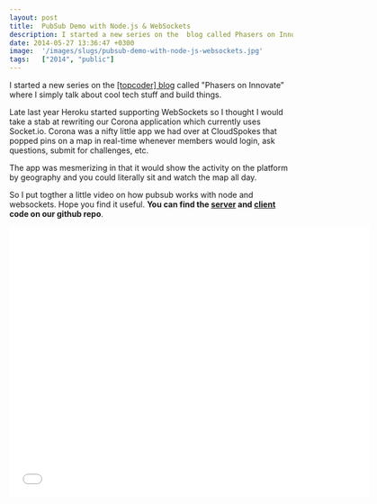 ```yaml
---
layout: post
title:  PubSub Demo with Node.js & WebSockets
description: I started a new series on the  blog called Phasers on Innovate where I simply talk about cool tech stuff and build things. Late last year Heroku started supporting WebSockets so I thought I would take a stab at rewriting our Corona application which currently uses Socket.io. Corona was a nifty little app we had over at CloudSpokes that popped pins on a map in real-time whenever members would login, ask questions, submit for challenges, etc. The app was mesmerizing in that it would show the activ
date: 2014-05-27 13:36:47 +0300
image:  '/images/slugs/pubsub-demo-with-node-js-websockets.jpg'
tags:   ["2014", "public"]
---
```

<p>I started a new series on the <a href="http://www.topcoder.com/category/phasers-on-innovate/">[topcoder] blog</a> called "Phasers on Innovate” where I simply talk about cool tech stuff and build things.</p>
<p>Late last year Heroku started supporting WebSockets so I thought I would take a stab at rewriting our Corona application which currently uses Socket.io. Corona was a nifty little app we had over at CloudSpokes that popped pins on a map in real-time whenever members would login, ask questions, submit for challenges, etc.</p>
<p>The app was mesmerizing in that it would show the activity on the platform by geography and you could literally sit and watch the map all day.</p>
<p>So I put togther a little video on how pubsub works with node and websockets. Hope you find it useful. <strong>You can find the <a href="https://github.com/cloudspokes/corona-server/blob/master/app.js">server</a> and <a href="https://github.com/cloudspokes/corona-server/blob/master/sample-client.js">client</a> code on our github repo</strong>.</p>
<div class="flex-video"><iframe width="640" height="480" src="//www.youtube.com/embed/1ni9-c6vlvs" frameborder="0" allowfullscreen></iframe></div>
